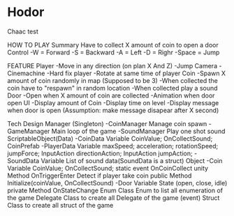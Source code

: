 # Hodor
Chaac test

HOW TO PLAY
	Summary
		Have to collect X amount of coin to open a door
	Control
		-W = Forward
		-S = Backward
		-A = Left
		-D = Righr
		-Space = Jump

FEATURE
	Player
		-Move in any direction (on plan X And Z)
		-Jump
	Camera
		-Cinemachine
		-Hard fix player
		-Rotate at same time of player
	Coin
		-Spawn X amount of coin randomly in map (Supposed to be 3)
		-When collected the coin have to "respawn" in random location
		-When collected play a sound
	Door
		-Open when X amount of coin are collected
		-Animation when door open
	UI
		-Display amount of Coin
		-Display time on level
		-Display message when door is open (Assumption: make message disapear after X second)

Tech Design
	Manager (Singleton)
		-CoinManager
			Manage coin spawn
		-GameManager
			Main loop of the game
		-SoundManager
			Play one shot sound
	ScriptableObject(Data)
		-CoinData
			Variable
				CoinValue;
				OnCollectSound;
				CoinPrefab
		-PlayerData
			Variable
				maxSpeed;
				acceleration;
				rotationSpeed;
				jumpForce;
				InputAction directionAction;
				InputAction jumpAction;
		-SoundData
			Variable
				List of sound data(SoundData is a struct)
	Object
		-Coin
			Variable
				CoinValue;
				OnCollectSound;
				static event OnCoinCollect
			unity Method
				OnTriggerEnter
					Detect if player take coin
			public Method
				Initialize(coinValue, OnCollectSound)
		-Door
			Variable
				State (open, close, idle)
			private Method
				OnStateChange
	Enum
		Class Enum to list all enumeration of the game
	Delegate
		Class to create all Delegate of the game (event)
	Struct
		Class to create all struct of the game

